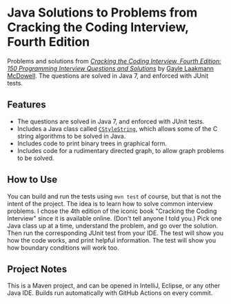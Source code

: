 # Java Solutions to Problems from Cracking the Coding Interview, Fourth Edition

Problems and solutions from [_Cracking the Coding Interview, Fourth Edition: 150 Programming Interview Questions and Solutions_](http://www.amazon.com/Cracking-Coding-Interview-Fourth-Edition/dp/145157827X) by [Gayle Laakmann McDowell](http://www.technologywoman.com). The questions are solved in Java 7, and enforced with JUnit tests. 

## Features
* The questions are solved in Java 7, and enforced with JUnit tests.
* Includes a Java class called [`CStyleString`](https://github.com/sualeh/cracking-the-coding-interview-4ed/blob/master/src/main/java/us/fatehi/crack4/util/CStyleString.java), which allows some of the C string algorithms to be solved in Java.
* Includes code to print binary trees in graphical form. 
* Includes code for a rudimentary directed graph, to allow graph problems to be solved.

## How to Use
You can build and run the tests using `mvn test` of course, but that is not the intent of the project. The idea is to learn how to solve common interview problems. I chose the 4th edition of the iconic book "Cracking the Coding Interview" since it is available online. (Don't tell anyone I told you.) Pick one Java class up at a time, understand the problem, and go over the solution. Then run the corresponding JUnit test from your IDE. The test will show you how the code works, and print helpful information. The test will show you how boundary conditions will work too.

## Project Notes
This is a Maven project, and can be opened in IntelliJ, Eclipse, or any other Java IDE. Builds run automatically with GitHub Actions on every commit.
